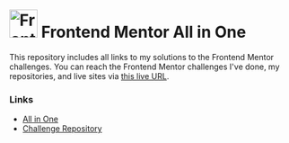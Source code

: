 # <img src="https://user-images.githubusercontent.com/13468728/222973742-9133bdb5-61f0-4f53-8b08-bb3c349e2056.png" title="Frontend Mentor" alt="Frontend Mentor" width="50" height="50"/> Frontend Mentor All in One

This repository includes all links to my solutions to the Frontend Mentor challenges. You can reach the Frontend Mentor challenges I've done, my repositories, and live sites via [this live URL]().

### Links

- [All in One](https://frontend-mentor-challenges-solutions.netlify.app/)
- [Challenge Repository](https://github.com/ecemgo/frontend-mentor-challenges)
